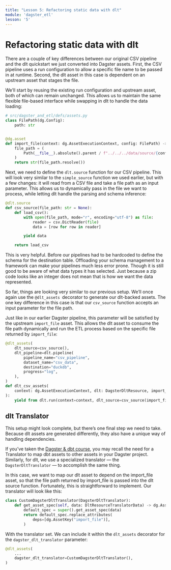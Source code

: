 ```yaml
---
title: "Lesson 5: Refactoring static data with dlt"
module: 'dagster_etl'
lesson: '5'
---
```


# Refactoring static data with dlt

There are a couple of key differences between our original CSV pipeline and the dlt quickstart we just converted into Dagster assets. First, the CSV pipeline uses a run configuration to allow a specific file name to be passed in at runtime. Second, the dlt asset in this case is dependent on an upstream asset that stages the file.

We’ll start by reusing the existing run configuration and upstream asset, both of which can remain unchanged. This allows us to maintain the same flexible file-based interface while swapping in dlt to handle the data loading:

```python
# src/dagster_and_etl/defs/assets.py
class FilePath(dg.Config):
    path: str


@dg.asset
def import_file(context: dg.AssetExecutionContext, config: FilePath) -> str:
    file_path = (
        Path(__file__).absolute().parent / f"../../../data/source/{config.path}"
    )
    return str(file_path.resolve())
```

Next, we need to define the `dlt.source` function for our CSV pipeline. This will look very similar to the `simple_source` function we used earlier, but with a few changes: it will read from a CSV file and take a file path as an input parameter. This allows us to dynamically pass in the file we want to process, while letting dlt handle the parsing and schema inference:

```python {% obfuscated="true" %}
@dlt.source
def csv_source(file_path: str = None):
    def load_csv():
        with open(file_path, mode="r", encoding="utf-8") as file:
            reader = csv.DictReader(file)
            data = [row for row in reader]

        yield data

    return load_csv
```

This is very helpful. Before our pipelines had to be hardcoded to define the schema for the destination table. Offloading your schema management to a framework can make your pipelines much less error prone. Though it is still good to be aware of what data types it has selected. Just because a zip code looks like an integer does not mean that is how we want the data represented.

So far, things are looking very similar to our previous setup. We’ll once again use the `@dlt_assets `decorator to generate our dlt-backed assets. The one key difference in this case is that our `csv_source` function accepts an input parameter for the file path.

Just like in our earlier Dagster pipeline, this parameter will be satisfied by the upstream `import_file` asset. This allows the dlt asset to consume the file path dynamically and run the ETL process based on the specific file returned by `import_file`:

```python {% obfuscated="true" %}
@dlt_assets(
    dlt_source=csv_source(),
    dlt_pipeline=dlt.pipeline(
        pipeline_name="csv_pipeline",
        dataset_name="csv_data",
        destination="duckdb",
        progress="log",
    ),
)
def dlt_csv_assets(
    context: dg.AssetExecutionContext, dlt: DagsterDltResource, import_file
):
    yield from dlt.run(context=context, dlt_source=csv_source(import_file))
```

## dlt Translator

This setup might look complete, but there’s one final step we need to take. Because dlt assets are generated differently, they also have a unique way of handling dependencies.

If you’ve taken the [Dagster & dbt course](https://courses.dagster.io/courses/dagster-dbt), you may recall the need for a Translator to map dbt assets to other assets in your Dagster project. Similarly, for dlt, we use a specialized translator — the `DagsterDltTranslator` — to accomplish the same thing.

In this case, we want to map our dlt asset to depend on the import_file asset, so that the file path returned by import_file is passed into the dlt source function. Fortunately, this is straightforward to implement. Our translator will look like this:


```python
class CustomDagsterDltTranslator(DagsterDltTranslator):
    def get_asset_spec(self, data: DltResourceTranslatorData) -> dg.AssetSpec:
        default_spec = super().get_asset_spec(data)
        return default_spec.replace_attributes(
            deps=[dg.AssetKey("import_file")],
        )
```

With the translator set. We can include it within the `dlt_assets` decorator for the `dagster_dlt_translator` parameter:

```python
@dlt_assets(
    ...
    dagster_dlt_translator=CustomDagsterDltTranslator(),
)
```
